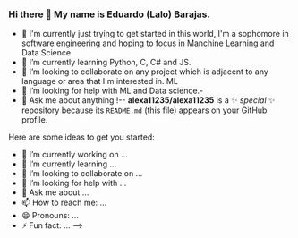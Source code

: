 ### Hi there 👋 My name is Eduardo (Lalo) Barajas. 
- 🔭 I'm currently just trying to get started in this world, I'm a sophomore in software engineering and hoping to focus in Manchine Learning and Data Science
- 🌱 I’m currently learning Python, C, C# and JS.
- 👯 I’m looking to collaborate on any project which is adjacent to any language or area that I'm interested in. ML
- 🤔 I’m looking for help with ML and Data science.-
- 💬 Ask me about anything
!--
**alexa11235/alexa11235** is a ✨ _special_ ✨ repository because its `README.md` (this file) appears on your GitHub profile.

Here are some ideas to get you started:

- 🔭 I’m currently working on ...
- 🌱 I’m currently learning ...
- 👯 I’m looking to collaborate on ...
- 🤔 I’m looking for help with ...
- 💬 Ask me about ...
- 📫 How to reach me: ...
- 😄 Pronouns: ...
- ⚡ Fun fact: ...
-->
